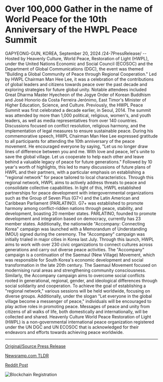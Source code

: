 # Over 100,000 Gather in the name of World Peace for the 10th Anniversary of the HWPL Peace Summit

GAPYEONG-GUN, KOREA, September 20, 2024 /24-7PressRelease/ -- Hosted by Heavenly Culture, World Peace, Restoration of Light (HWPL), under the United Nations Economic and Social Council (ECOSOC) and the Department of Global Communications (DGC), the event was themed "Building a Global Community of Peace through Regional Cooperation." Led by HWPL Chairman Man Hee Lee, it was a celebration of the contributions of global leaders and citizens towards peace over the past decade and exploring strategies for future global unity. Notable attendees included Great Dharma Master Hyecheon of the Jogye Order of Korean Buddhism and José Honorio da Costa Ferreira Jerónimo, East Timor's Minister of Higher Education, Science, and Culture.  Previously, the HWPL Peace Summit was first celebrated a decade earlier, in Seoul, 2014. The summit was attended by more than 1,000 political, religious, women's, and youth leaders, as well as media representatives from over 140 countries. Discussions focused on conflict resolution, religious harmony, and the implementation of legal measures to ensure sustainable peace.  During his commemorative speech, HWPL Chairman Man Hee Lee expressed gratitude to all participants for attending the 10th anniversary of the peace movement. He encouraged everyone by saying, "Let us no longer draw lines of difference between you and me. With love and peace, let's unite to save the global village. Let us cooperate to help each other and leave behind a valuable legacy of peace for future generations."   Followed by 10 year's worth of highlights, this led to many discussions of future plans of HWPL and their partners, with a particular emphasis on establishing a "regional network" for peace tailored to local characteristics. Through this regional network, HWPL aims to actively address threats to peace and consolidate collective capabilities.  In light of this, HWPL established partnerships for peace development with intergovernmental organizations such as the Group of Seven Plus (G7+) and the Latin American and Caribbean Parliament (PARLATINO). G7+ was established to promote harmony among conflict-ridden nations through peace, stability, and development, boasting 20 member states. PARLATINO, founded to promote development and integration based on democracy, currently has 23 member states.  Additionally, the nationwide "Accompany: Connecting Korea" campaign was launched with a Memorandum of Understanding (MOU) signed during the ceremony. The "Accompany" campaign was initially trialed in major cities in Korea last July. Through this launch, HWPL aims to work with over 230 civic organizations to connect cultures across generations and carry out diverse peace activities.  The "Accompany" campaign is a continuation of the Saemaul (New Village) Movement, which was responsible for South Korea's economic development and social transformation in the late 20th century. The Saemaul Movement focused on modernising rural areas and strengthening community consciousness. Similarly, the Accompany campaign aims to overcome social conflicts rooted in generational, regional, gender, and ideological differences through social solidarity and cooperation.  To achieve the goal of establishing a "regional network," various sessions will be held worldwide, focusing on diverse groups. Additionally, under the slogan "Let everyone in the global village become a messenger of peace," individuals will be encouraged to play active roles in promoting peace. Messages of peace and unity from citizens of all walks of life, both domestically and internationally, will be collected and shared.  Heavenly Culture World Peace Restoration of Light (HWPL) is a non-governmental international peace organization registered under the UN DGC and UN ECOSOC that is acknowledged for their endeavors and efforts towards achieving peace worldwide. 

---

[Original/Source Press Release](https://www.24-7pressrelease.com/press-release/514484/over-100000-gather-in-the-name-of-world-peace-for-the-10th-anniversary-of-the-hwpl-peace-summit)
                    

[Newsramp.com TLDR](https://newsramp.com/curated-news/hwpl-peace-summit-marks-10th-anniversary-with-global-peace-movement-celebration/d0f213ab9951ea4c3e8fa56384f9cf32) 

 



[Reddit Post](https://www.reddit.com/r/newsramp/comments/1fmbqt1/hwpl_peace_summit_marks_10th_anniversary_with/) 



![Blockchain Registration](https://cdn.newsramp.app/24-7PressRelease/qrcode/249/20/maskT_eZ.webp)